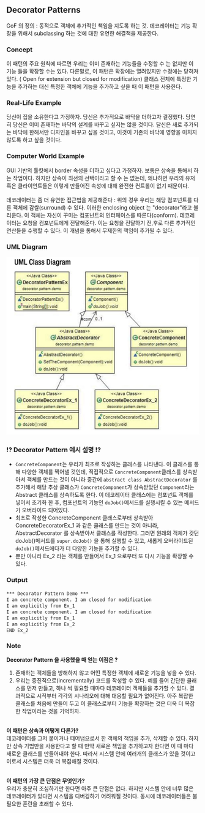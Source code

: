 ## Decorator Patterns 
GoF 의 정의 : 동적으로 객체에 추가적인 책임을 지도록 하는 것. 데코레이터는 기능 확장을
위해서 subclassing 하는 것에 대한 유연한 해결책을 제공한다. 

### Concept 
이 패턴의 주요 원칙에 따르면 우리는 이미 존재하는 기능들을 수정할 수 는 없지만 이 기능
들을 확장할 수는 있다. 다른말로, 이 패턴은 확장에는 열려있지만 수정에는 닫혀져 있다. (
Open for extension but closed for modification) 클래스 전체에 특정한 기능을 추가하는
대신 특정한 객체에 기능을 추가하고 싶을 때 이 패턴을 사용한다. 

### Real-Life Example 
당신이 집을 소유한다고 가정하자. 당신은 추가적으로 바닥을 더하고자 결정했다. 당연히 
당신은 이미 존재하는 바닥의 설계를 바꾸고 싶지는 않을 것이다. 달신은 새로 추가되는 
바닥에 한해서만 디자인을 바꾸고 싶을 것이고, 이것이 기존의 바닥에 영향을 미치지 않도록 
하고 싶을 것이다. 

### Computer World Example 
GUI 기반의 툴킷에서 border 속성을 더하고 싶다고 가정하자. 보통은 상속을 통해서 하는 
작업이다. 하지만 상속이 최선의 선택이라고 할 수 는 없는데, 왜냐하면 우리의 유저 혹은 
클라이언트들은 이렇게 만들어진 속성에 대해 완전한 컨트롤이 없기 때문이다. 
<br/><br/>
데코레이터는 좀 더 유연한 접근법을 제공해준다 : 위의 경우 우리는 해당 컴포넌트를 다른 
객체에 감쌀(surround) 수 있다. 이러한 enclosing object 는 "decorator"라고 불리운다. 
이 객체는 자신이 꾸미는 컴포넌트의 인터페이스를 따른다(conform). 데코레이터는 요청을 
컴포넌트에게 전달해준다. 이는 요청을 전달하기 전,후로 다른 추가적인 연산들을 수행할 
수 있다. 이 개념을 통해서 무제한의 책임이 추가될 수 있다. 

### UML Diagram 
![decoratorPattern](./decorator-pattern-uml.png)


### ⁉ Decorator Pattern 예시 설명 ⁉
* `ConcreteComponent`는 우리가 최초로 작성하는 클래스를 나타낸다. 
이 클래스를 통해 다양한 객체를 찍어낼 것인데, 직접적으로 `ConcreteComponent`클래스를
상속받아서 객체를 만드는 것이 아니라 중간에 `abstract class AbstractDecorator` 를 추가해서 
해당 추상 클래스가 `ConcreteComponent`가 상속받았던 `Component`라는 Abstract 클래스를 
상속하도록 한다. 이 데코레이터 클래스에는 컴포넌트 객체를 넣어서 초기화 한 후, 
컴포넌트의 기능인 `doJob()`메서드를 실행시킬 수 있는 메서드가 오버라이드 되어있다.
* 최초로 작성한 ConcreteComponent 클래스로부터 상속받아 
ConcreteDecoratorEx_1 과 같은 클래스를 만드는 것이 아니라, AbstractDecorator 
를 상속받아서 클래스를 작성한다. 그러면 원래의 객체가 갖던 doJob()메서드를 `super.doJob()`
을 통해 실행할 수 있고, 새롭게 오버라이드된 `doJob()`메서드에다가 더 다양한 기능을 
추가할 수 있다.
* 뿐만 아니라 Ex_2 라는 객체를 만들어서 Ex_1 으로부터 또 다시 기능을 확장할 수 있다. 


### Output
```
*** Decorator Pattern Demo ***
I am concrete component. I am closed for modification
I am explicitly from Ex_1
I am concrete component. I am closed for modification
I am explicitly from Ex_1
I am explicitly from Ex_2
END Ex_2
```

### Note 
**Decorator Pattern 을 사용했을 때 얻는 이점은 ?** 
<br/>
1. 존재하는 객체들을 방해하지 않고 어떤 특정한 객체에 새로운 기능을 넣을 수 있다. 
2. 우리는 증진적으로(incrementally) 코드를 작성할 수 있다. 예를 들어 간단한 클래스를 
먼저 만들고, 하나 씩 필요할 때마다 데코레이터 객체들을 추가할 수 있다. 결과적으로 
시작부터 각각의 시나리오에 대해 대응할 필요가 없어진다. 아주 복잡한 클래스를 처음에 
만들어 두고 이 클래스로부터 기능을 확장하는 것은 더욱 더 복잡한 작업이라는 것을 기억하자. 
<br/><br/>

**이 패턴은 상속과 어떻게 다른가?** 
<br/>
데코레이터를 그저 붙이거나 떼어냄으로서 한 객체의 책임을 추가, 삭제할 수 있다. 하지만
상속 기법만을 사용한다고 할 때 만약 새로운 책임을 추가하고자 한다면 이 때 마다 새로운
클래스를 만들어내야 한다. 따라서 시스템 안에 여러개의 클래스가 있을 것이고 이로서 시스템은
더욱 더 복잡해질 것이다. 
<br/><br/>

**이 패턴의 가장 큰 단점은 무엇인가?**
<br/>
우리가 충분히 조심하기만 한다면 아주 큰 단점은 없다. 하지만 시스템 안에 너무 많은 
데코레이터가 있다면 시스템을 디버깅하기 어려워질 것이다. 동시에 데코레이터들은 
불필요한 혼란을 초래할 수 있다. 


